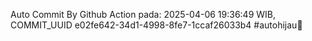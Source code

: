 Auto Commit By Github Action pada: 2025-04-06 19:36:49 WIB, COMMIT_UUID e02fe642-34d1-4998-8fe7-1ccaf26033b4 #autohijau🗿
